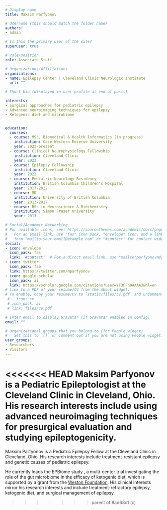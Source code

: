 ```yaml
---
# Display name
title: Maksim Parfyonov

# Username (this should match the folder name)
authors:
- admin

# Is this the primary user of the site?
superuser: true

# Role/position
role: Associate Staff

# Organizations/Affiliations
organizations:
- name: Epilepsy Center | Cleveland Clinic Neurologic Institute
  url: ""

# Short bio (displayed in user profile at end of posts)

interests:
- Surgical approaches for pediatric epilepsy
- Advanced neuroimaging techniques for epilepsy
- Ketogenic diet and microbiome 


education:
  courses:
  - course: MSc, Biomedical & Health Informatics (in progress)
    institution: Case Western Reserve University
    year: 2023-present
  - course: Clinical Neurophysiology Fellowship 
    institution: Cleveland Clinic
    year: 2023
  - course: Epilepsy Fellowship 
    institution: Cleveland Clinic
    year: 2022  
  - course: Pediatric Neurology Residency 
    institution: British Columbia Children's Hospital
    year: 2017-2022
  - course: MD 
    institution: University of British Columbia
    year: 2013-2017
  - course: BSc in Neuroscience & Biochemistry
    institution: Simon Fraser University
    year: 2013

# Social/Academic Networking
# For available icons, see: https://sourcethemes.com/academic/docs/page-builder/#icons
#   For an email link, use "fas" icon pack, "envelope" icon, and a link in the
#   form "mailto:your-email@example.com" or "#contact" for contact widget.
social:
- icon: envelope
  icon_pack: fas
  link: '#contact'  # For a direct email link, use "mailto:parfyonovm@gmail.com".
- icon: twitter
  icon_pack: fab
  link: https://twitter.com/mparfyonov
- icon: google-scholar
  icon_pack: ai
  link: https://scholar.google.com/citations?user=YF3PFn0AAAAJ&hl=en
# Link to a PDF of your resume/CV from the About widget.
# To enable, copy your resume/CV to `static/files/cv.pdf` and uncomment the lines below.
 # - icon: cv
 # icon_pack: ai
 # link: files/cv.pdf

# Enter email to display Gravatar (if Gravatar enabled in Config)
email: ""

# Organizational groups that you belong to (for People widget)
#   Set this to `[]` or comment out if you are not using People widget.
user_groups:
- Researchers
- Visitors
---
```


<<<<<<< HEAD
Maksim Parfyonov is a Pediatric Epileptologist at the Cleveland Clinic in Cleveland, Ohio. His research interests include using advanced neuroimaging techniques for presurgical evaluation and studying epileptogenicity.
=======
Maksim Parfyonov is a Pediatric Epilepsy Fellow at the Cleveland Clinic in Cleveland, Ohio. His research interests include treatment-resistant epilepsy and genetic causes of pediatric epilepsy. 

He currently leads the EPBiome study , a multi-center trial investigating the role of the gut microbiome in the efficacy of ketogenic diet, which is supported by a grant from the [Weston Foundation](https://www.westonfoundation.org/our-mandate/). His clinical interests mirror his research interests and include treatment-refractory epilepsy, ketogenic diet, and surgical management of epilepsy.
>>>>>>> parent of 8ad68c1 (c)
